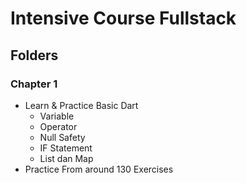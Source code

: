 # Intensive Course Fullstack

## Folders
### Chapter 1
  - Learn & Practice Basic Dart
    - Variable
    - Operator
    - Null Safety
    - IF Statement
    - List dan Map
  - Practice From around 130 Exercises
### 
